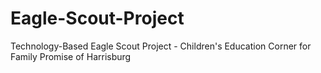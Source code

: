 # Eagle-Scout-Project
Technology-Based Eagle Scout Project - Children's Education Corner for Family Promise of Harrisburg
